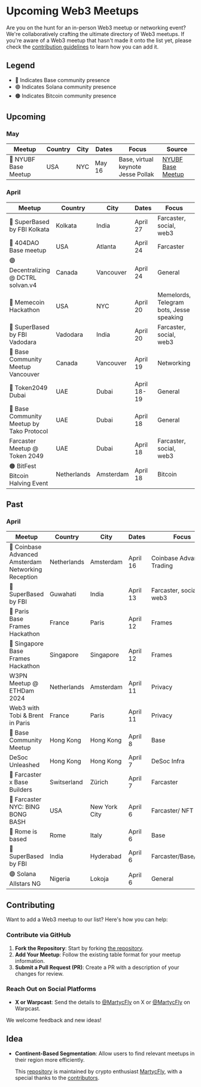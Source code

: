 # Upcoming Web3 Meetups

Are you on the hunt for an in-person Web3 meetup or networking event? We're collaboratively crafting the ultimate directory of Web3 meetups. If you're aware of a Web3 meetup that hasn't made it onto the list yet, please check the [contribution guidelines](#contributing) to learn how you can add it.


## Legend

- 🔵 Indicates Base community presence
- 🟣 Indicates Solana community presence
- 🟠 Indicates Bitcoin community presence

## Upcoming
### May 
| Meetup              | Country | City | Dates | Focus                              | Source                                                                             |
|---------------------|---------|------|-------|------------------------------------|------------------------------------------------------------------------------------|
| 🔵 NYUBF Base Meetup | USA     | NYC  | May 16 | Base, virtual keynote Jesse Pollak | [NYUBF Base Meetup](https://lu.ma/nycbasemeetup)                                       |


### April 
| Meetup                                    | Country     | City      | Dates       | Focus                                    | Source                                                                             |
|-------------------------------------------|-------------|-----------|-------------|------------------------------------------|------------------------------------------------------------------------------------|
| 🔵 SuperBased by FBI  Kolkata             | Kolkata     | India     | April 27    | Farcaster, social, web3                  | [SuperBased Kolkata](https://lu.ma/8nxxuu7k)                                       |
| 🔵 404DAO Base meetup                     | USA         | Atlanta   | April 24    | Farcaster                                | [404DAO Meetup](https://lu.ma/m27ue61u)                                            |
| 🟣 Decentralizing @ DCTRL solvan.v4       | Canada      | Vancouver | April 24    | General                                  | [DCTRL](https://lu.ma/n77xud18)                                                    |
| 🔵 Memecoin Hackathon                     | USA         | NYC       | April 20    | Memelords, Telegram bots, Jesse speaking | [Memecoin Hackathon](https://lu.ma/var4q85z)                                            |
| 🔵 SuperBased by FBI Vadodara             | Vadodara    | India     | April 20    | Farcaster, social, web3                  | [SuperBased Vadodara](https://lu.ma/tmst2es0)                                      |
| 🔵 Base Community Meetup Vancouver        | Canada      | Vancouver | April 19    | Networking                               | [Base Vancouver](https://lu.ma/basevancouver)                                      |
| 🔵 Token2049 Dubai                        | UAE         | Dubai     | April 18-19 | General                                  | [Token2049](https://www.dubai.token2049.com/)                                      |
| 🔵 Base Community Meetup by Tako Protocol | UAE         | Dubai     | April 18    | General                                  | [Base Taco protocol](https://lu.ma/Base_Dubai)                                     |
| Farcaster Meetup @ Token 2049             | UAE         | Dubai     | April 18    | Farcaster, social, web3                  | [Farcaster Dubai](https://lu.ma/Farcaster_Dubai)                                   |
| 🟠 BitFest Bitcoin Halving Event          | Netherlands | Amsterdam | April 18    | Bitcoin                                  | [Bitcoin Halving Event](https://bitfest.nl/)                                       |



## Past
### April 
| Meetup                       | Country     | City          | Dates   | Focus                 | Source                                                                         |
|------------------------------|-------------|---------------|---------|-----------------------|--------------------------------------------------------------------------------|
| 🔵 Coinbase Advanced Amsterdam Networking Reception | Netherlands | Amsterdam | April 16    | Coinbase Advanced/ Trading | [Coinbase Traders](https://twitter.com/coinbasetraders/status/1775582204434710823) |
| 🔵 SuperBased by FBI                               | Guwahati    | India     | April 13    | Farcaster, social, web3    | [SuperBased Guwahati](https://lu.ma/ro2k6f57)                                      |
| 🔵 Paris Base Frames Hackathon                      | France      | Paris     | April 12    | Frames                     | [BasedParis](https://lu.ma/4hdpgqs2)                                               |
| 🔵 Singapore Base Frames Hackathon                  | Singapore            | Singapore | April 12    | Frames                     | [BasedSingapore](https://lu.ma/z6009042)                                           |
| W3PN Meetup @ ETHDam 2024                           | Netherlands          | Amsterdam | April 11    | Privacy                    | [W3PN Meetup](https://lu.ma/w3pn-meetup-ams1)                                      |
| Web3 with Tobi & Brent in Paris                     | France               | Paris     | April 11    | Privacy                    | [Web3 with Tobi & Brent](https://lu.ma/l4edj0g6)                                   |
| 🔵 Base Community Meetup                            | Hong Kong            | Hong Kong | April 8 | Base                       | [Base Community Meetup](https://lu.ma/Base_HK)                                     |
| DeSoc Unleashed              | Hong Kong   | Hong Kong     | April 7 | DeSoc Infra           | [DeSoc Unleashed](https://twitter.com/TakoProtocol/status/1775823728284484049) |
| 🔵 Farcaster x Base Builders | Switserland | Zürich        | April 7 | Farcaster             | [Farcaster x Base Builders](https://lu.ma/bvaszyxc)                            |
| 🔵 Farcaster NYC: BING BONG BASH  | USA         | New York City | April 6 | Farcaster/ NFT        | [Farcaster NYC: BING BONG BASH](https://events.xyz/4c52d89e)                   |
| 🔵 Rome is based             | Rome        | Italy         | April 6 | Base                  | [Rome is based](https://lu.ma/urbe-hacker-house-base)                          |
| 🔵 SuperBased by FBI         | India       | Hyderabad     | April 6 | Farcaster/Base/Social | [SuperBased by FBI](https://lu.ma/fbi-hyd)                                     |
| 🟣 Solana Allstars NG        | Nigeria       | Lokoja     | April 6 | General               | [Solana Allstars NG ](https://lu.ma/5nxtsw3b)                                     |




## Contributing

Want to add a Web3 meetup to our list? Here's how you can help:

### Contribute via GitHub

1. **Fork the Repository**: Start by forking [the repository](https://github.com/martijncvv/web3-meetups).
2. **Add Your Meetup**: Follow the existing table format for your meetup information.
3. **Submit a Pull Request (PR)**: Create a PR with a description of your changes for review.

### Reach Out on Social Platforms

- **X or Warpcast**: Send the details to [@MartycFly](https://twitter.com/Marty_cFly) on X or [@MartycFly](https://warpcast.com/martycfly) on Warpcast.


We welcome feedback and new ideas!


## Idea
- **Continent-Based Segmentation**: Allow users to find relevant meetups in their region more efficiently.



  This [repository](https://github.com/Martijncvv/Web3-meetups) is maintained by crypto enthusiast [MartycFly](https://github.com/Martijncvv/), with a special thanks to the [contributors](https://github.com/Martijncvv/Web3-meetups/graphs/contributors).

